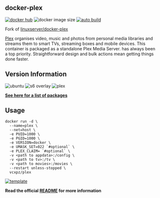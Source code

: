 ## docker-plex

[![docker hub](https://img.shields.io/badge/docker_hub-link-blue?style=for-the-badge&logo=docker)](https://hub.docker.com/r/vcxpz/plex) ![docker image size](https://img.shields.io/docker/image-size/vcxpz/plex?style=for-the-badge&logo=docker) [![auto build](https://img.shields.io/badge/docker_builds-automated-blue?style=for-the-badge&logo=docker?color=d1aa67)](https://github.com/hydazz/docker-plex/actions?query=workflow%3A"Auto+Builder+CI")

Fork of [linuxserver/docker-plex](https://github.com/linuxserver/docker-plex/)

[Plex](https://plex.tv) organises video, music and photos from personal media libraries and streams them to smart TVs, streaming boxes and mobile devices. This container is packaged as a standalone Plex Media Server. has always been a top priority. Straightforward design and bulk actions mean getting things done faster.

## Version Information

![ubuntu](https://img.shields.io/badge/ubuntu-groovy-E95420?style=for-the-badge&logo=ubuntu) ![s6 overlay](https://img.shields.io/badge/s6_overlay-2.1.0.2-blue?style=for-the-badge) ![plex](https://img.shields.io/badge/plex-1.21.1.3876-E5A00D?style=for-the-badge&logo=plex)

**[See here for a list of packages](https://github.com/hydazz/docker-plex/blob/main/package_versions.txt)**

## Usage

    docker run -d \
      --name=plex \
      --net=host \
      -e PUID=1000 \
      -e PGID=1000 \
      -e VERSION=docker \
      -e UMASK_SET=022 `#optional` \
      -e PLEX_CLAIM= `#optional` \
      -v <path to appdata>:/config \
      -v <path to tv>:/tv \
      -v <path to movies>:/movies \
      --restart unless-stopped \
      vcxpz/plex

[![template](https://img.shields.io/badge/unraid_template-ff8c2f?style=for-the-badge&logo=docker?color=d1aa67)](https://github.com/hydazz/docker-templates/blob/main/hydaz/plex.xml)

**Read the official [README](https://github.com/linuxserver/docker-plex/) for more information**
